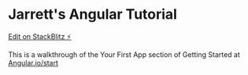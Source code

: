 # Jarrett's Angular Tutorial

[Edit on StackBlitz ⚡️](https://stackblitz.com/edit/jarretts-angular-tutorial)


This is a walkthrough of the Your First App section of Getting Started at [Angular.io/start](https://angular.io/start)
